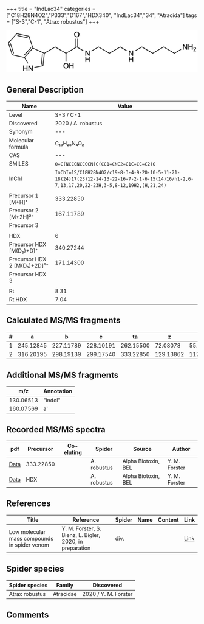 +++
title = "IndLac34"
categories = ["C18H28N4O2","P333","D167","HDX340",
"IndLac34","34",
"Atracida"]
tags = ["S-3","C-1",
"Atrax robustus"]
+++

![](/img/IndLac34.png)

## General Description

| Name                       | Value              |
|----------------------------|--------------------|
| Level                      | S-3 / C-1          |
| Discovered                 | 2020 / A. robustus |
| Synonym                    | ---                |
| Molecular formula          | C₁₈H₂₈N₄O₂                   |
| CAS                        | ---                |
| SMILES | `O=C(NCCCNCCCCN)C(CC1=CNC2=C1C=CC=C2)O`  |
| InChI  | `InChI=1S/C18H28N4O2/c19-8-3-4-9-20-10-5-11-21-18(24)17(23)12-14-13-22-16-7-2-1-6-15(14)16/h1-2,6-7,13,17,20,22-23H,3-5,8-12,19H2,(H,21,24)`  |
|                            |                    |
| Precursor 1 [M+H]⁺         | 333.22850                    |
| Precursor 2 [M+2H]²⁺       | 167.11789                   |
| Precursor 3                |                    |
|                            |                    |
| HDX                        | 6                   |
| Precursor HDX   [M(D₆)+D]⁺   | 340.27244                   |
| Precursor HDX 2 [M(D₆)+2D]²⁺ | 171.14300                   |
| Precursor HDX 3            |                    |
|                            |                    |
| Rt                         | 8.31                   |
| Rt HDX                     | 7.04                   |

## Calculated MS/MS fragments

| # | a         | b         | c         | ta        | z         | y         | tz        |
|---|-----------|-----------|-----------|-----------|-----------|-----------|-----------|
| 1 | 245.12845 | 227.11789 | 228.10191 | 262.15500 | 72.08078 | 55.05423 | 89.10732 |
| 2 | 316.20195 | 298.19139 | 299.17540 | 333.22850 | 129.13862 | 112.11208 | 146.16517 |

## Additional MS/MS fragments

| m/z | Annotation |
|-----|------------|
| 130.06513  | "indol"    |
| 160.07569  | a'         |

## Recorded MS/MS spectra

| pdf                                             | Precursor | Co-eluting | Spider      | Source                       | Author        |
|-------------------------------------------------|-----------|------------|-------------|------------------------------|---------------|
| [Data](/pdf/A-robustus/333_IndLac34_Ar.pdf)   | 333.22850  |            | A. robustus | Alpha Biotoxin, BEL  | Y. M. Forster |
| [Data](/pdf/A-robustus/333_IndLac34_Ar_HDX.pdf)   | HDX  |            | A. robustus | Alpha Biotoxin, BEL  | Y. M. Forster |

## References

| Title | Reference | Spider | Name | Content | Link |
|-------|-----------|--------|------|---------|------|
| Low molecular mass compounds in spider venom      | Y. M. Forster, S. Bienz, L. Bigler, 2020, in preparation          | div.       |   |   | [Link](unknown) |

## Spider species

| Spider species     | Family     | Discovered           |
|--------------------|------------|----------------------|
| Atrax robustus     | Atracidae  | 2020 / Y. M. Forster |

## Comments